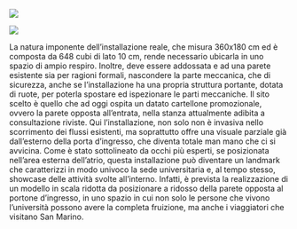 ![](https://github.com/fraguz/ID2-2015/blob/6a13a7bc183c89806c89300fb7ef6152fe08823f/3_dataphys/Francesca/Uni-Model.jpg?raw=true)

![](https://raw.githubusercontent.com/fraguz/ID2-2015/b5c96668c383e9d0f325170d7ad3149cbf539604/3_dataphys/Francesca/interior.png)

La natura imponente dell’installazione reale,
che misura 360x180 cm ed è composta da 648
cubi di lato 10 cm, rende necessario ubicarla in
uno spazio di ampio respiro. Inoltre, deve essere
addossata e ad una parete esistente sia per ragioni
formali, nascondere la parte meccanica, che di
sicurezza, anche se l’installazione ha una propria
struttura portante, dotata di ruote, per poterla
spostare ed ispezionare le parti meccaniche.
Il sito scelto è quello che ad oggi ospita un
datato cartellone promozionale, ovvero la parete
opposta all’entrata, nella stanza attualmente
adibita a consultazione riviste. Qui l’installazione,
non solo non è invasiva nello scorrimento dei
flussi esistenti, ma soprattutto offre una visuale
parziale già dall’esterno della porta d’ingresso,
che diventa totale man mano che ci si avvicina.
Come è stato sottolineato da occhi più esperti,
se posizionata nell’area esterna dell’atrio, questa
installazione può diventare un landmark che
caratterizzi in modo univoco la sede universitaria e, al
tempo stesso, showcase delle attività svolte all’interno.
Infatti, è prevista la realizzazione di un modello
in scala ridotta da posizionare a ridosso della
parete opposta al portone d’ingresso, in uno
spazio in cui non solo le persone che vivono
l’università possono avere la completa fruizione,
ma anche i viaggiatori che visitano San Marino.
